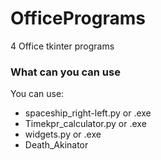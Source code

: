 # OfficePrograms
4 Office tkinter programs

### What can you can use

You can use:
<ul>
  <li>spaceship_right-left.py or .exe
  <li>Timekpr_calculator.py or .exe
  <li>widgets.py or .exe
  <li>Death_Akinator
</ul>

